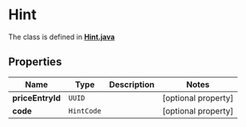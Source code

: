 

# Hint

The class is defined in **[Hint.java](../../src/main/java/com/aixtra/couchcode/model/Hint.java)**

## Properties

| Name             | Type       | Description | Notes               |
|------------------|------------|-------------|---------------------|
| **priceEntryId** | `UUID`     |             | [optional property] |
| **code**         | `HintCode` |             | [optional property] |




